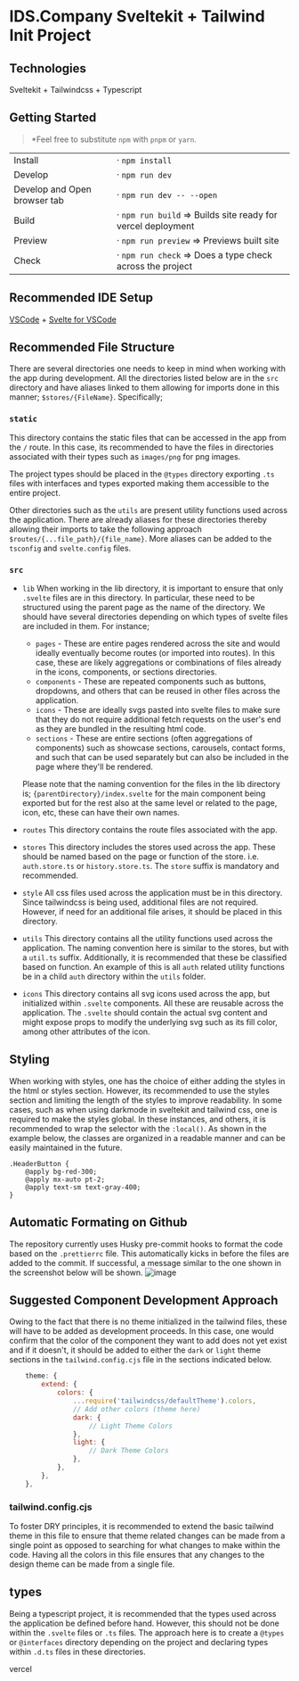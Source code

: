 # IDS.Company Sveltekit + Tailwind Init Project

## Technologies

Sveltekit + Tailwindcss + Typescript

## Getting Started

> \*Feel free to substitute `npm` with `pnpm` or `yarn`.

|                              |                                                              |
| ---------------------------- | ------------------------------------------------------------ |
| Install                      | · `npm install`                                              |
| Develop                      | · `npm run dev`                                              |
| Develop and Open browser tab | · `npm run dev -- --open`                                    |
| Build                        | · `npm run build` => Builds site ready for vercel deployment |
| Preview                      | · `npm run preview` => Previews built site                   |
| Check                        | · `npm run check` => Does a type check across the project    |

## Recommended IDE Setup

[VSCode](https://code.visualstudio.com/) + [Svelte for VSCode](https://marketplace.visualstudio.com/items?itemName=svelte.svelte-vscode)

## Recommended File Structure

There are several directories one needs to keep in mind when working with the app during development. All the directories listed below are in the `src` directory and have aliases linked to them allowing for imports done in this manner; `$stores/{FileName}`. Specifically;

### `static`

This directory contains the static files that can be accessed in the app from the `/` route. In this case, its recommended to have the files in directories associated with their types such as `images/png` for png images.

The project types should be placed in the `@types` directory exporting `.ts` files with interfaces and types exported making them accessible to the entire project.

Other directories such as the `utils` are present utility functions used across the application. There are already aliases for these directories thereby allowing their imports to take the following approach `$routes/{...file_path}/{file_name}`. More aliases can be added to the `tsconfig` and `svelte.config` files.

### `src`

- `lib`
  When working in the lib directory, it is important to ensure that only `.svelte` files are in this directory. In particular, these need to be structured using the parent page as the name of the directory. We should have several directories depending on which types of svelte files are included in them. For instance;

  - `pages` - These are entire pages rendered across the site and would ideally eventually become routes (or imported into routes). In this case, these are likely aggregations or combinations of files already in the icons, components, or sections directories.
  - `components` - These are repeated components such as buttons, dropdowns, and others that can be reused in other files across the application.
  - `icons` - These are ideally svgs pasted into svelte files to make sure that they do not require additional fetch requests on the user's end as they are bundled in the resulting html code.
  - `sections` - These are entire sections (often aggregations of components) such as showcase sections, carousels, contact forms, and such that can be used separately but can also be included in the page where they'll be rendered.

  Please note that the naming convention for the files in the lib directory is; `{parentDirectory}/index.svelte` for the main component being exported but for the rest also at the same level or related to the page, icon, etc, these can have their own names.

- `routes`
  This directory contains the route files associated with the app.
- `stores`
  This directory includes the stores used across the app. These should be named based on the page or function of the store. i.e. `auth.store.ts` or `history.store.ts`. The `store` suffix is mandatory and recommended.
- `style`
  All css files used across the application must be in this directory. Since tailwindcss is being used, additional files are not required. However, if need for an additional file arises, it should be placed in this directory.
- `utils`
  This directory contains all the utility functions used across the application. The naming convention here is similar to the stores, but with a `util.ts` suffix. Additionally, it is recommended that these be classified based on function. An example of this is all `auth` related utility functions be in a child `auth` directory within the `utils` folder.
- `icons`
  This directory contains all svg icons used across the app, but initialized within `.svelte` components. All these are reusable across the application. The `.svelte` should contain the actual svg content and might expose props to modify the underlying svg such as its fill color, among other attributes of the icon.

## Styling

When working with styles, one has the choice of either adding the styles in the html or styles section. However, its recommended to use the styles section and limiting the length of the styles to improve readability.
In some cases, such as when using darkmode in sveltekit and tailwind css, one is required to make the styles global. In these instances, and others, it is recommended to wrap the selector with the `:local()`. As shown in the example below, the classes are organized in a readable manner and can be easily maintained in the future.

```postcss
.HeaderButton {
	@apply bg-red-300;
	@apply mx-auto pt-2;
	@apply text-sm text-gray-400;
}
```

## Automatic Formating on Github

The repository currently uses Husky pre-commit hooks to format the code based on the `.prettierrc` file. This automatically kicks in before the files are added to the commit. If successful, a message similar to the one shown in the screenshot below will be shown.
![image](https://user-images.githubusercontent.com/89821717/145913449-fcd7e5c8-ebf8-416c-bf5f-7ab5c32f9be7.png)

## Suggested Component Development Approach

Owing to the fact that there is no theme initialized in the tailwind files, these will have to be added as development proceeds. In this case, one would confirm that the color of the component they want to add does not yet exist and if it doesn't, it should be added to either the `dark` or `light` theme sections in the `tailwind.config.cjs` file in the sections indicated below.

```js
	theme: {
		extend: {
			colors: {
				...require('tailwindcss/defaultTheme').colors,
				// Add other colors (theme here)
				dark: {
					// Light Theme Colors
				},
				light: {
					// Dark Theme Colors
				},
			},
		},
	},
```

### tailwind.config.cjs

To foster DRY principles, it is recommended to extend the basic tailwind theme in this file to ensure that theme related changes can be made from a single point as opposed to searching for what changes to make within the code. Having all the colors in this file ensures that any changes to the design theme can be made from a single file.

## types

Being a typescript project, it is recommended that the types used across the application be defined before hand. However, this should not be done within the `.svelte` files or `.ts` files. The approach here is to create a `@types` or `@interfaces` directory depending on the project and declaring types within `.d.ts` files in these directories.

vercel
